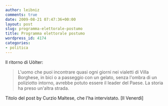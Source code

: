 ```yaml
---
author: leibniz
comments: true
date: 2009-08-21 07:47:36+00:00
layout: post
slug: programma-elettorale-postumo
title: Programma elettorale postumo
wordpress_id: 4174
categories:
- politica
---
```


Il ritorno di Uòlter:


> L'uomo che puoi incontrare quasi ogni giorni nei vialetti di Villa Borghese, in bici o a passeggio con un gelato, senza l'ombra di un poliziotto intorno, avrebbe potuto essere il leader del Paese. La storia ha preso un'altra strada.


Titolo del post by Curzio Maltese, che l'ha intervistato. [Il Venerdì]
